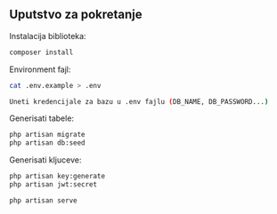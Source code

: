 ## Uputstvo za pokretanje

Instalacija biblioteka:
```sh
composer install
```

Environment fajl:
```sh
cat .env.example > .env
```

```sh
Uneti kredencijale za bazu u .env fajlu (DB_NAME, DB_PASSWORD...)
```

Generisati tabele:
```sh
php artisan migrate
php artisan db:seed
```

Generisati kljuceve:
```sh
php artisan key:generate
php artisan jwt:secret
```

```sh
php artisan serve
```